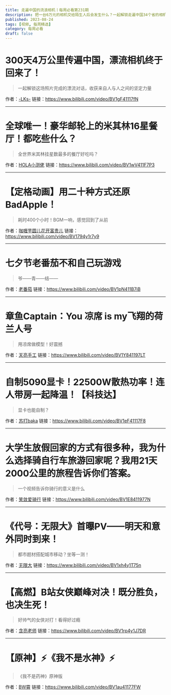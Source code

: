 ```yaml
---
title: 走遍中国的流浪相机丨每周必看第231期
description: 把一台6万元的相机交给陌生人后会发生什么？一起解锁走遍中国34个省的相机传奇！
published: 2023-08-24
tags: [视频, 每周精选]
category: 每周必看
draft: false
---
```


# 300天4万公里传遍中国，漂流相机终于回来了！
> 一起解锁这场照片完成的漂流对话，收获来自人与人之间的坚定力量

作者：[-LKs-](https://space.bilibili.com/125526)
链接：https://www.bilibili.com/video/BV1gF41117fN

---

# 全球唯一！豪华邮轮上的米其林16星餐厅！都吃些什么？
> 全世界米其林挂星数最多的餐厅好吃吗？

作者：[HOLA小测佬](https://space.bilibili.com/406636263)
链接：https://www.bilibili.com/video/BV1wV411F7P3

---

# 【定格动画】用二十种方式还原BadApple！
> 耗时400个小时！BGM一响，感觉回到了从前

作者：[咖喱芋圆儿花开富贵儿](https://space.bilibili.com/444279766)
链接：https://www.bilibili.com/video/BV1794y1r7y9

---

# 七夕节老番茄不和自己玩游戏
> 爷——青——结——

作者：[老番茄](https://space.bilibili.com/546195)
链接：https://www.bilibili.com/video/BV1pN411B7iB

---

# 章鱼Captain：You 凉席 is my飞翔的荷兰人号
> 用凉席做模型！好震撼

作者：[天亮手工](https://space.bilibili.com/411231745)
链接：https://www.bilibili.com/video/BV1Y841197LT

---

# 自制5090显卡！22500W散热功率！连人带房一起降温！【科技达】
> 显卡也能自制？

作者：[苏打baka](https://space.bilibili.com/691415738)
链接：https://www.bilibili.com/video/BV1eF41117F8

---

# 大学生放假回家的方式有很多种，我为什么选择骑自行车旅游回家呢？我用21天2000公里的旅程告诉你们答案。
> 一个视频告诉你骑行的意义是什么

作者：[笑敛爱骑行](https://space.bilibili.com/3493263243741785)
链接：https://www.bilibili.com/video/BV1E8411977N

---

# 《代号：无限大》首曝PV——明天和意外同时到来！
> 都市题材搭配城市移动？坐等一测！

作者：[无限大](https://space.bilibili.com/3494379073309365)
链接：https://www.bilibili.com/video/BV1xh4y1T75n

---

# 【高燃】B站女侠巅峰对决！既分胜负，也决生死！
> 好帅气的女侠对打！看得好过瘾

作者：[含亮老师](https://space.bilibili.com/1833524110)
链接：https://www.bilibili.com/video/BV1rp4y1J7DR

---

# 【原神】⚡️《我不是水神》⚡️
> 《我不是药神》原神版

作者：[BW霄](https://space.bilibili.com/414388667)
链接：https://www.bilibili.com/video/BV1au41177FW

